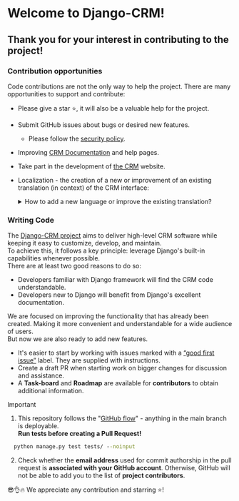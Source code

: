 # Welcome to Django-CRM!

## Thank you for your interest in contributing to the project! 

### Contribution opportunities
Code contributions are not the only way to help the project. There are many opportunities to support and contribute:

- Please give a star ⭐️, it will also be a valuable help for the project.
- Submit GitHub issues about bugs or desired new features.
  - Please follow the <a href="https://github.com/DjangoCRM/django-crm?tab=security-ov-file#security-ov-file" target="_blank">security policy</a>.
- Improving <a href="https://django-crm-admin.readthedocs.io/" title="Django CRM documentation" target="_blank">CRM Documentation</a> and help pages.
- Take part in the development of [the CRM](https://DjangoCRM.github.io/info/) website.
- Localization - the creation of a new or improvement of an existing translation (in context) of the CRM interface:

  <details>
    <summary>How to add a new language or improve the existing translation?</summary>
    Activate a virtual environment (if used) and install the necessary package:  
  
    - Install Rosetta:

      ```cmd
      pip install django-rosetta
      ```

    - Add the following to the `INSTALLED_APPS` list in the `local_settings.py` (if used) or `settings.py` file:

      ```python
      'rosetta',
      ```
      
      Add a new language (if necessary).

      ```python
      LANGUAGES = [
          ("<locale_name>", _("<language_name>")),
          ("en", _("English")),
      ]
      ```
      A locale name, either a language specification of the form **ll** or a combined language and country specification of the form **ll_CC**.  
    
     - Run the following command to create a new language file or update an existing one:
    
      ```cmd
      python manage.py makemessages -l <locale_name>
      ```

    - Run Django server:
        ```cmd
      python manage.py runserver --settings=webcrm.local_settings
      ```
      or 
      ```cmd
      python manage.py runserver 
      ```
    - Open the http://localhost:8000/rosetta/files/project/ in your browser.
    - Select a language and edit the translation.
    - Save the changes (to see the result on the CRM website, you need to restart the server).
    - Create a pull request with the modified files.
  </details>

### Writing Code

The <a href="https://github.com/DjangoCRM/django-crm" title="Client relationship software" target="_blank">Django-CRM project</a> aims to deliver high-level CRM software while keeping it easy to customize, develop, and maintain.  
To achieve this, it follows a key principle: leverage Django's built-in capabilities whenever possible.  
There are at least two good reasons to do so:

- Developers familiar with Django framework will find the CRM code understandable.
- Developers new to Django will benefit from Django's excellent documentation.

We are focused on improving the functionality that has already been created. 
Making it more convenient and understandable for a wide audience of users.  
But now we are also ready to add new features.

- It's easier to start by working with issues marked with a <a href="https://github.com/DjangoCRM/django-crm/labels/good%20first%20issue" target="_blank">“good first issue”</a> label. They are supplied with instructions.
- Create a draft PR when starting work on bigger changes for discussion and assistance.
- A **Task-board** and **Roadmap** are available for **contributors** to obtain additional information.

> [!IMPORTANT]
> 1. This repository follows the "[GitHub flow](https://docs.github.com/en/get-started/using-github/github-flow)" - anything in the main branch is deployable.  
> **Run tests before creating a Pull Request!**  
> 
> ```cmd
>   python manage.py test tests/ --noinput
> ```
>
> 2. Check whether the **email address** used for commit authorship in the pull request is **associated with your GitHub account**.
> Otherwise, GitHub will not be able to add you to the list of **project contributors**.

😎👌🔥 We appreciate any contribution and starring ⭐️!
